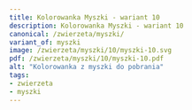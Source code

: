```yaml
---
title: Kolorowanka Myszki - wariant 10
description: Kolorowanka Myszki - wariant 10
canonical: /zwierzeta/myszki/
variant_of: myszki
image: /zwierzeta/myszki/10/myszki-10.svg
pdf: /zwierzeta/myszki/10/myszki-10.pdf
alt: "Kolorowanka z myszki do pobrania"
tags:
- zwierzeta
- myszki
---
```

